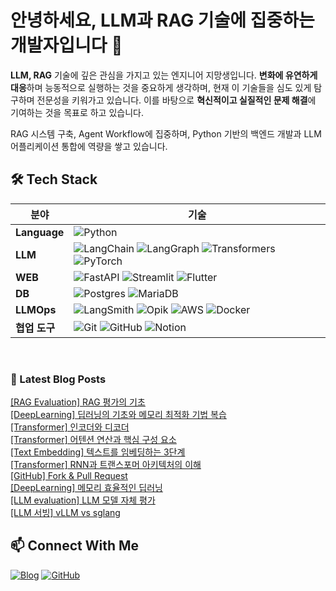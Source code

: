# 안녕하세요, LLM과 RAG 기술에 집중하는 개발자입니다 👋

**LLM, RAG** 기술에 깊은 관심을 가지고 있는 엔지니어 지망생입니다. **변화에 유연하게 대응**하며 능동적으로 실행하는 것을 중요하게 생각하며, 현재 이 기술들을 심도 있게 탐구하며 전문성을 키워가고 있습니다. 이를 바탕으로 **혁신적이고 실질적인 문제 해결**에 기여하는 것을 목표로 하고 있습니다.

RAG 시스템 구축, Agent Workflow에 집중하며, Python 기반의 백엔드 개발과 LLM 어플리케이션 통합에 역량을 쌓고 있습니다.

## 🛠️ Tech Stack

| 분야 | 기술 |
|------|------|
| **Language** | ![Python](https://img.shields.io/badge/python-3670A0?style=for-the-badge&logo=python&logoColor=ffdd54) |
| **LLM** | ![LangChain](https://img.shields.io/badge/LangChain-%23000000.svg?style=for-the-badge) ![LangGraph](https://img.shields.io/badge/LangGraph-%23000000.svg?style=for-the-badge) ![Transformers](https://img.shields.io/badge/Transformers-%23FF6F00.svg?style=for-the-badge) ![PyTorch](https://img.shields.io/badge/PyTorch-%23EE4C2C.svg?style=for-the-badge&logo=PyTorch&logoColor=white) |
| **WEB** | ![FastAPI](https://img.shields.io/badge/FastAPI-005571?style=for-the-badge&logo=fastapi) ![Streamlit](https://img.shields.io/badge/streamlit-%23FF4B4B.svg?style=for-the-badge&logo=streamlit&logoColor=white) ![Flutter](https://img.shields.io/badge/Flutter-%2302569B.svg?style=for-the-badge&logo=Flutter&logoColor=white) |
| **DB** | ![Postgres](https://img.shields.io/badge/postgres-%23316192.svg?style=for-the-badge&logo=postgresql&logoColor=white) ![MariaDB](https://img.shields.io/badge/MariaDB-003545?style=for-the-badge&logo=mariadb&logoColor=white) |
| **LLMOps** | ![LangSmith](https://img.shields.io/badge/LangSmith-%23000000.svg?style=for-the-badge) ![Opik](https://img.shields.io/badge/Opik-%234285F4.svg?style=for-the-badge) ![AWS](https://img.shields.io/badge/AWS-%23FF9900.svg?style=for-the-badge&logo=amazon-aws&logoColor=white) ![Docker](https://img.shields.io/badge/docker-%230db7ed.svg?style=for-the-badge&logo=docker&logoColor=white) |
| **협업 도구** | ![Git](https://img.shields.io/badge/git-%23F05033.svg?style=for-the-badge&logo=git&logoColor=white) ![GitHub](https://img.shields.io/badge/github-%23121011.svg?style=for-the-badge&logo=github&logoColor=white) ![Notion](https://img.shields.io/badge/Notion-%23000000.svg?style=for-the-badge&logo=notion&logoColor=white) |

<br>

### 📕 Latest Blog Posts   
<a href ="https://striver.tistory.com/entry/RAG-Evaluation-RAG-%ED%8F%89%EA%B0%80%EC%9D%98-%EA%B8%B0%EC%B4%88"> [RAG Evaluation] RAG 평가의 기초 </a> <br>
<a href ="https://striver.tistory.com/entry/%EB%B3%B5%EC%8A%B5-%EB%94%A5%EB%9F%AC%EB%8B%9D%EC%9D%98-%ED%95%B5%EC%8B%AC-%EC%9B%90%EB%A6%AC%EC%99%80-%EB%A9%94%EB%AA%A8%EB%A6%AC-%EC%B5%9C%EC%A0%81%ED%99%94-%EA%B8%B0%EB%B2%95"> [DeepLearning] 딥러닝의 기초와 메모리 최적화 기법 복습 </a> <br>
<a href ="https://striver.tistory.com/entry/Transformer-%EC%9D%B8%EC%BD%94%EB%8D%94%EC%99%80-%EB%94%94%EC%BD%94%EB%8D%94"> [Transformer] 인코더와 디코더 </a> <br>
<a href ="https://striver.tistory.com/entry/Transformer-%EC%96%B4%ED%85%90%EC%85%98-%EC%97%B0%EC%82%B0%EA%B3%BC-%ED%95%B5%EC%8B%AC-%EA%B5%AC%EC%84%B1-%EC%9A%94%EC%86%8C"> [Transformer] 어텐션 연산과 핵심 구성 요소 </a> <br>
<a href ="https://striver.tistory.com/entry/Input-Embedding-%ED%85%8D%EC%8A%A4%ED%8A%B8%EB%A5%BC-%EC%9E%84%EB%B2%A0%EB%94%A9%ED%95%98%EB%8A%94-3%EB%8B%A8%EA%B3%84"> [Text Embedding] 텍스트를 임베딩하는 3단계 </a> <br>
<a href ="https://striver.tistory.com/entry/Transformer-RNN%EA%B3%BC-%ED%8A%B8%EB%9E%9C%EC%8A%A4%ED%8F%AC%EB%A8%B8-%EC%95%84%ED%82%A4%ED%85%8D%EC%B2%98%EC%9D%98-%EC%9D%B4%ED%95%B4"> [Transformer] RNN과 트랜스포머 아키텍처의 이해 </a> <br>
<a href ="https://striver.tistory.com/entry/GitHub-Fork-Pull-Request"> [GitHub] Fork &amp; Pull Request </a> <br>
<a href ="https://striver.tistory.com/entry/DeepLearning-%EB%A9%94%EB%AA%A8%EB%A6%AC-%ED%9A%A8%EC%9C%A8%EC%A0%81%EC%9D%B8-%EB%94%A5%EB%9F%AC%EB%8B%9D"> [DeepLearning] 메모리 효율적인 딥러닝 </a> <br>
<a href ="https://striver.tistory.com/entry/LLM-evaluation-LLM-%EB%AA%A8%EB%8D%B8-%EC%9E%90%EC%B2%B4-%ED%8F%89%EA%B0%80"> [LLM evaluation] LLM 모델 자체 평가 </a> <br>
<a href ="https://striver.tistory.com/entry/LLM-%EC%84%9C%EB%B9%99-vLLM-vs-sglang"> [LLM 서빙] vLLM vs sglang </a> <br>

## 📫 Connect With Me

[![Blog](https://img.shields.io/badge/Blog-striver.tistory.com-FF5722?style=flat-square&logo=blogger&logoColor=white)](https://striver.tistory.com)
[![GitHub](https://img.shields.io/badge/GitHub-ehdtjr-181717?style=flat-square&logo=github&logoColor=white)](https://github.com/ehdtjr)
